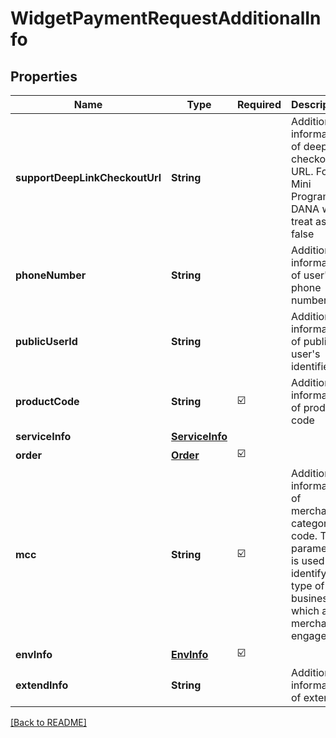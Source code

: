 # WidgetPaymentRequestAdditionalInfo
## Properties

| Name | Type | Required | Description |
| ------------- | ------------- | ------------- | ------------- |
| **supportDeepLinkCheckoutUrl** | **String** |  | Additional information of deeplink checkout URL. For Mini Program, DANA will treat as false |
| **phoneNumber** | **String** |  | Additional information of user's phone number |
| **publicUserId** | **String** |  | Additional information of public user's identifier |
| **productCode** | **String** | ☑️ | Additional information of product code |
| **serviceInfo** | [**ServiceInfo**](ServiceInfo.md) |  |  |
| **order** | [**Order**](Order.md) | ☑️ |  |
| **mcc** | **String** | ☑️ | Additional information of merchant category code. This parameter is used to identify the type of business in which a merchant is engaged. |
| **envInfo** | [**EnvInfo**](EnvInfo.md) | ☑️ |  |
| **extendInfo** | **String** |  | Additional information of extend |

[[Back to README]](../../../../README.md)
